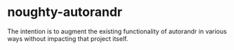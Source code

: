 # noughty-autorandr
The intention is to augment the existing functionality of autorandr in various ways without impacting that project itself.
